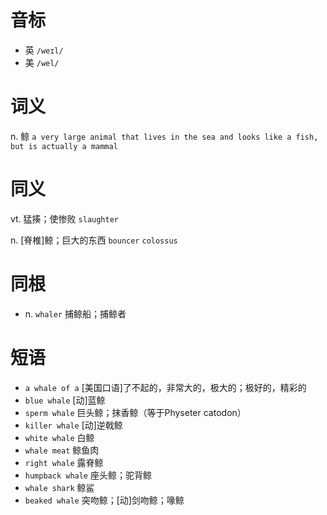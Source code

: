 # 音标

- 英 `/weɪl/`
- 美 `/wel/`

# 词义

n. 鲸
`a very large animal that lives in the sea and looks like a fish, but is actually a mammal`

# 同义

vt. 猛揍；使惨败
`slaughter`

n. [脊椎]鲸；巨大的东西
`bouncer` `colossus`

# 同根

- n. `whaler` 捕鲸船；捕鲸者

# 短语

- `a whale of a` [美国口语]了不起的，非常大的，极大的；极好的，精彩的
- `blue whale` [动]蓝鲸
- `sperm whale` 巨头鲸；抹香鲸（等于Physeter catodon）
- `killer whale` [动]逆戟鲸
- `white whale` 白鲸
- `whale meat` 鲸鱼肉
- `right whale` 露脊鲸
- `humpback whale` 座头鲸；驼背鲸
- `whale shark` 鲸鲨
- `beaked whale` 突吻鲸；[动]剑吻鲸；喙鲸

